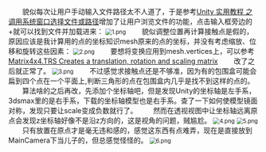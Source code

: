&emsp;&emsp;貌似每次让用户手动输入文件路径太不人道了，于是参考[Unity 实用教程 之 调用系统窗口选择文件或路径](https://jingyan.baidu.com/article/380abd0a265fb71d90192c83.html)增加了让用户浏览文件的功能，点击输入框旁边的+就可以找到文件并加载进来：
<img src="https://i.loli.net/2018/11/21/5bf4f3a37b4fb.png" alt="1.png" title="1.png" style="zoom:80%"/>
&emsp;&emsp;貌似调整位置再计算接触点是假的，原因应该是我计算用的点的坐标知识mesh原来的点的坐标，并没有考虑缩放、位移和旋转这些因素：
<img src="https://i.loli.net/2018/11/21/5bf4f820d50a7.png" alt="2.png" title="2.png" style="zoom:80%"/>
&emsp;&emsp;要想将变换应用到mesh.vertices上，可以参考[Matrix4x4.TRS Creates a translation, rotation and scaling matrix](https://docs.unity3d.com/ScriptReference/Matrix4x4.TRS.html)
&emsp;&emsp;改了之后就正常了。
<img src="https://i.loli.net/2018/11/21/5bf50b6d3c4a7.png" alt="3.png" title="3.png" style="zoom:80%"/>
&emsp;&emsp;不过感觉求接触点还是不够准，因为有的包围盒可能会扁到四个点在一个平面上,判断三角形的点在包围盒内几乎是找不到这样的点的。
&emsp;&emsp;算法啥的之后再改，先添加个坐标轴吧，但是发现Unity的坐标轴是左手系，3dsmax里的是右手系，下载的坐标轴模型也是右手系。查了一下如何使模型镜面对称，发现只要让scale变成负数就行了。
&emsp;&emsp;然而在透视视图中让坐标轴远离原点会发现z坐标轴好像不是沿z方向的，这是视角的问题，贼尴尬。
<img src="https://i.loli.net/2018/11/21/5bf5568dcbcd6.png" alt="4.png" title="4.png" style="zoom:80%"/>
<img src="https://i.loli.net/2018/11/21/5bf5568e232ae.png" alt="5.png" title="5.png" style="zoom:80%"/>
&emsp;&emsp;只有放置在原点才是毫无违和感的，感觉这东西有点难弄，现在是直接放到MainCamera下当儿子的，但总感觉怪怪的。
<img src="https://i.loli.net/2018/11/21/5bf5568e23341.png" alt="6.png" title="6.png" style="zoom:80%"/>